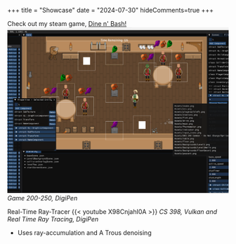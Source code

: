 +++
title = "Showcase"
date = "2024-07-30"
hideComments=true
+++

Check out my steam game, [Dine n' Bash!](https://store.steampowered.com/app/3123460/Dine_n_Bash/)
![dine_n_bash_editor](dine_n_bash_editor.png)
_Game 200-250, DigiPen_

Real-Time Ray-Tracer
{{< youtube X98CnjahI0A >}}
*CS 398, Vulkan and Real Time Ray Tracing, DigiPen*
- Uses ray-accumulation and A Trous denoising